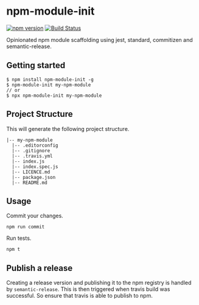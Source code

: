 # npm-module-init

[![npm version](https://badge.fury.io/js/npm-module-init.svg)](https://badge.fury.io/js/npm-module-init) [![Build Status](https://travis-ci.org/herrmannplatz/npm-module-init.svg?branch=master)](https://travis-ci.org/herrmannplatz/npm-module-init)

Opinionated npm module scaffolding using jest, standard, commitizen and semantic-release.

## Getting started

```
$ npm install npm-module-init -g
$ npm-module-init my-npm-module
// or
$ npx npm-module-init my-npm-module
```

## Project Structure

This will generate the following project structure.

```
|-- my-npm-module
  |-- .editorconfig
  |-- .gitignore
  |-- .travis.yml
  |-- index.js
  |-- index.spec.js
  |-- LICENCE.md
  |-- package.json
  |-- README.md
```

## Usage

Commit your changes.
```
npm run commit
```

Run tests.
```
npm t
```

## Publish a release

Creating a release version and publishing it to the npm registry is handled by `semantic-release`. This is then triggered when travis build was successful. So ensure that travis is able to publish to npm.
